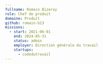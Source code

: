 ```yaml
---
fullname: Romain Bizeray
role: Chef de produit
domaine: Produit
github: romain-b13
missions:
  - start: 2021-06-01
    end: 2024-05-31
    status: admin
    employer: Direction générale du travail
    startups:
      - codedutravail
---
```

